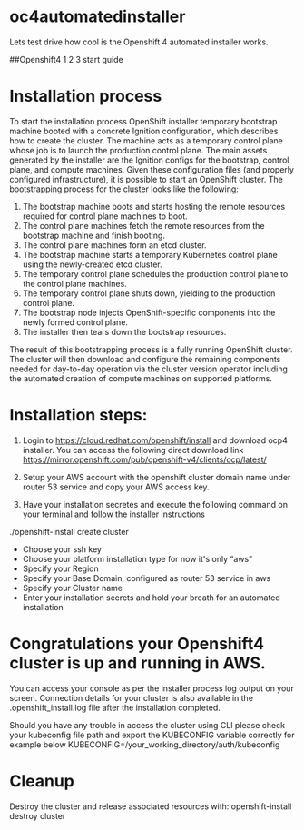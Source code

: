 # oc4automatedinstaller
Lets test drive how cool is the Openshift 4 automated installer works.

##Openshift4 1 2 3 start guide

# Installation process 
To start the installation process OpenShift installer temporary bootstrap machine booted with a concrete Ignition configuration, which describes how to create the cluster.  The machine acts as a temporary control plane whose job is to launch the production control plane.
The main assets generated by the installer are the Ignition configs for the bootstrap, control plane, and compute machines.  Given these configuration files (and properly configured infrastructure), it is possible to start an OpenShift cluster.
The bootstrapping process for the cluster looks like the following:

1. The bootstrap machine boots and starts hosting the remote resources required for control plane machines to boot.
2. The control plane machines fetch the remote resources from the bootstrap machine and finish booting.
3. The control plane machines form an etcd cluster.
4. The bootstrap machine starts a temporary Kubernetes control plane using the newly-created etcd cluster.
5. The temporary control plane schedules the production control plane to the control plane machines.
6. The temporary control plane shuts down, yielding to the production control plane.
7. The bootstrap node injects OpenShift-specific components into the newly formed control plane.
8. The installer then tears down the bootstrap resources.

The result of this bootstrapping process is a fully running OpenShift cluster.  The cluster will then download and configure the remaining components needed for day-to-day operation via the cluster version operator including the automated creation of compute machines on supported platforms.


# Installation steps:
1. Login to https://cloud.redhat.com/openshift/install and download ocp4 installer. You can access the following direct download link https://mirror.openshift.com/pub/openshift-v4/clients/ocp/latest/

2. Setup your AWS account with the openshift cluster domain name under router 53 service and copy your AWS access key.

3. Have your installation secretes and execute the following command on your terminal and follow the installer instructions
 

./openshift-install create cluster

- Choose your ssh key
- Choose your platform installation type for now it's only “aws”
- Specify your Region
- Specify your Base Domain, configured as router 53 service in aws
- Specify your Cluster name
- Enter your installation secrets  and hold your breath for an automated installation


# Congratulations your Openshift4 cluster is up and running in AWS. 

You can access your console as per the installer process log output on your screen. Connection details for your cluster is also available in the .openshift_install.log file after the installation completed.

Should you have any trouble in access the cluster using CLI please check your kubeconfig file path and export the KUBECONFIG variable correctly for example below KUBECONFIG=/your_working_directory/auth/kubeconfig


# Cleanup
Destroy the cluster and release associated resources with:
 openshift-install destroy cluster
